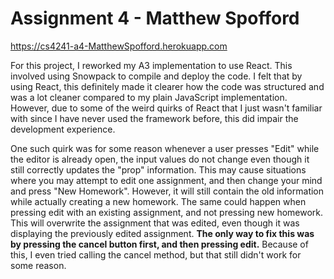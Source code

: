 # Assignment 4 - Matthew Spofford

<https://cs4241-a4-MatthewSpofford.herokuapp.com>

For this project, I reworked my A3 implementation to use React. This involved using Snowpack to compile and deploy the code.
I felt that by using React, this definitely made it clearer how the code was structured and was a lot cleaner compared
to my plain JavaScript implementation. However, due to some of the weird quirks of React that I just wasn't familiar with
since I have never used the framework before, this did impair the development experience.

One such quirk was for some reason whenever a user presses "Edit" while the editor is already open, the input values do not change
even though it still correctly updates the "prop" information. This may cause situations where you may attempt to edit one assignment,
and then change your mind and press "New Homework". However, it will still contain the old information while actually creating a new
homework. The same could happen when pressing edit with an existing assignment, and not pressing new homework. This will overwrite
the assignment that was edited, even though it was displaying the previously edited assignment. **The only way to fix this was by
pressing the cancel button first, and then pressing edit.** Because of this, I even tried calling the cancel method, but that
still didn't work for some reason.